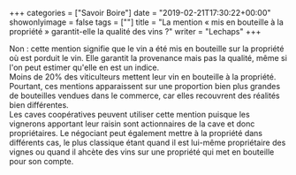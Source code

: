 +++
categories = ["Savoir Boire"]
date = "2019-02-21T17:30:22+00:00"
showonlyimage = false
tags = [""]
title = "La mention « mis en bouteille à la propriété » garantit-elle la qualité des vins ?"
writer = "Lechaps"
+++

Non : cette mention signifie que le vin a été mis en bouteille sur la propriété où est porduit le vin. Elle garantit la provenance mais pas la qualité, même si l'on peut estimer qu'elle en est un indice.  
Moins de 20% des viticulteurs mettent leur vin en bouteille à la propriété.  
Pourtant, ces mentions apparaissent sur une proportion bien plus grandes de bouteilles vendues dans le commerce, car elles recouvrent des réalités bien différentes.  
Les caves coopératives peuvent utiliser cette mention puisque les vignerons apportant leur raisin sont actionnaires de la cave et donc propriétaires. Le négociant peut également mettre à la propriété dans différents cas, le plus classique étant quand il est lui-même propriétaire des vignes ou quand il ahcète des vins sur une propriété qui met en bouteille pour son compte.